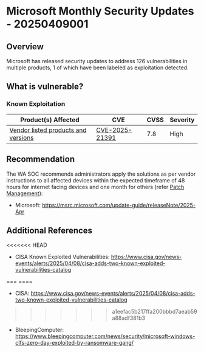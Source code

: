 # Microsoft Monthly Security Updates - 20250409001

## Overview

Microsoft has released security updates to address 126 vulnerabilities in multiple products, 1 of which have been labeled as exploitation detected.

## What is vulnerable?

### Known Exploitation

| Product(s) Affected                                                                                               | CVE                                                               | CVSS | Severity |
| ----------------------------------------------------------------------------------------------------------------- | ----------------------------------------------------------------- | ---- | -------- |
| [Vendor listed products and versions](https://msrc.microsoft.com/update-guide/en-US/vulnerability/CVE-2025-29824) | [CVE-2025-21391](https://nvd.nist.gov/vuln/detail/CVE-2025-29824) | 7.8  | High     |

## Recommendation

The WA SOC recommends administrators apply the solutions as per vendor instructions to all affected devices within the expected timeframe of 48 hours for internet facing devices and one month for others (refer [Patch Management](../guidelines/patch-management.md)):

- Microsoft: <https://msrc.microsoft.com/update-guide/releaseNote/2025-Apr>

## Additional References

\<<\<<\<<< HEAD

- CISA Known Exploited Vulnerabilities: <https://www.cisa.gov/news-events/alerts/2025/04/08/cisa-adds-two-known-exploited-vulnerabilities-catalog>

=== ====

- CISA: <https://www.cisa.gov/news-events/alerts/2025/04/08/cisa-adds-two-known-exploited-vulnerabilities-catalog>

> > > > > > > a1eefac5b217ffa200bbbd7aeab59a88adf381b3

- BleepingComputer: <https://www.bleepingcomputer.com/news/security/microsoft-windows-clfs-zero-day-exploited-by-ransomware-gang/>
